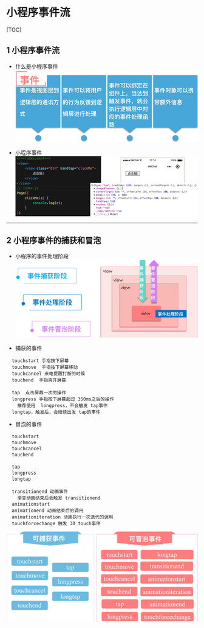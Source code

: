 # 小程序事件流

[TOC]


## 1 小程序事件流
* 什么是小程序事件
![什么是小程序事件](event/1.jpg)

* 小程序事件
![捕获和冒泡的事件名](event/2.jpg)

---


## 2 小程序事件的捕获和冒泡
* 小程序的事件处理阶段
![捕获和冒泡的事件名](event/3.jpg)

* 捕获的事件
```
  touchstart 手指按下屏幕
  touchmove  手指按下屏幕移动
  touchcancel 来电提醒打断的时候
  touchend  手指离开屏幕 

  tap  点击屏幕一次的操作
  longpress 手指按下屏幕超过 350ms之后的操作
    推荐使用  longpress，不会触发 tap事件
  longtap，触发后，会继续出发 tap的事件
```

* 冒泡的事件
```
  touchstart
  touchmove
  touchcancel
  touchend

  tap
  longpress
  longtap

  transitionend 动画事件
    渐变动画结束后会触发 transitionend
  animationstart
  animationend 动画结束后的调用
  animationiteration 动画执行一次迭代的调用
  touchforcechange 触发 3D touch事件
```

![捕获和冒泡的事件名](event/event.jpg)
